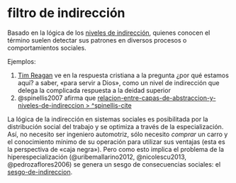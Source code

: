 # filtro de indirección

Basado en la lógica de los [niveles de indirección](capa-de-abstraccion.md), quienes conocen el término suelen detectar sus patrones en diversos procesos o comportamientos sociales.

Ejemplos:

1. [Tim Reagan](https://dumbledad.wordpress.com/2008/04/14/indirection-in-computer-science-and-theology/) ve en la respuesta cristiana a la pregunta ¿por qué estamos aquí? a saber, «para servir a Dios», como un nivel de indirección que delega la complicada respuesta a la deidad superior
1. @spinellis2007 afirma que [relacion-entre-capas-de-abstraccion-y-niveles-de-indireccion > ^spinellis-cite](relacion-entre-capas-de-abstraccion-y-niveles-de-indireccion.md#spinellis-cite)

La lógica de la indirección en sistemas sociales es posibilitada por la distribución social del trabajo y se optimiza a través de la especialización. Así, no necesito ser ingeniero automotriz, sólo necesito *comprar* un carro y el conocimiento mínimo de su operación para utilizar sus ventajas  (esta es la perspectiva de «caja negra»). Pero como esto implica el problema de la hiperespecialización (@uribemallarino2012, @nicolescu2013,  @pedrozaflores2006) se genera un sesgo de consecuencias sociales: el [sesgo-de-indireccion](sesgo-de-indireccion.md).

